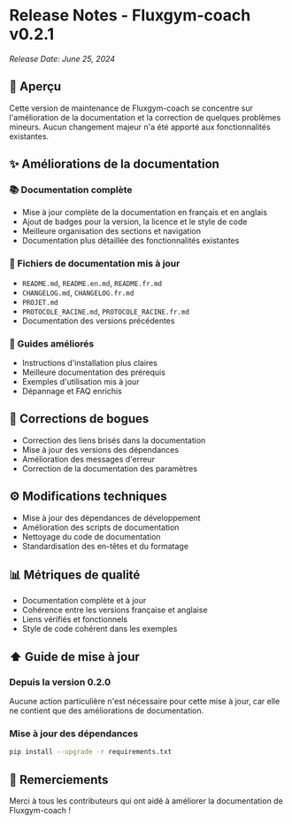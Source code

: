 # Release Notes - Fluxgym-coach v0.2.1

*Release Date: June 25, 2024*

## 🚀 Aperçu

Cette version de maintenance de Fluxgym-coach se concentre sur l'amélioration de la documentation et la correction de quelques problèmes mineurs. Aucun changement majeur n'a été apporté aux fonctionnalités existantes.

## ✨ Améliorations de la documentation

### 📚 Documentation complète
- Mise à jour complète de la documentation en français et en anglais
- Ajout de badges pour la version, la licence et le style de code
- Meilleure organisation des sections et navigation
- Documentation plus détaillée des fonctionnalités existantes

### 📝 Fichiers de documentation mis à jour
- `README.md`, `README.en.md`, `README.fr.md`
- `CHANGELOG.md`, `CHANGELOG.fr.md`
- `PROJET.md`
- `PROTOCOLE_RACINE.md`, `PROTOCOLE_RACINE.fr.md`
- Documentation des versions précédentes

### 📖 Guides améliorés
- Instructions d'installation plus claires
- Meilleure documentation des prérequis
- Exemples d'utilisation mis à jour
- Dépannage et FAQ enrichis

## 🐛 Corrections de bogues
- Correction des liens brisés dans la documentation
- Mise à jour des versions des dépendances
- Amélioration des messages d'erreur
- Correction de la documentation des paramètres

## ⚙️ Modifications techniques
- Mise à jour des dépendances de développement
- Amélioration des scripts de documentation
- Nettoyage du code de documentation
- Standardisation des en-têtes et du formatage

## 📊 Métriques de qualité
- Documentation complète et à jour
- Cohérence entre les versions française et anglaise
- Liens vérifiés et fonctionnels
- Style de code cohérent dans les exemples

## ⬆️ Guide de mise à jour

### Depuis la version 0.2.0
Aucune action particulière n'est nécessaire pour cette mise à jour, car elle ne contient que des améliorations de documentation.

### Mise à jour des dépendances
```bash
pip install --upgrade -r requirements.txt
```

## 🙏 Remerciements
Merci à tous les contributeurs qui ont aidé à améliorer la documentation de Fluxgym-coach !
